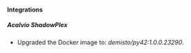 #### Integrations
##### Acalvio ShadowPlex
- Upgraded the Docker image to: *demisto/py42:1.0.0.23290*.
